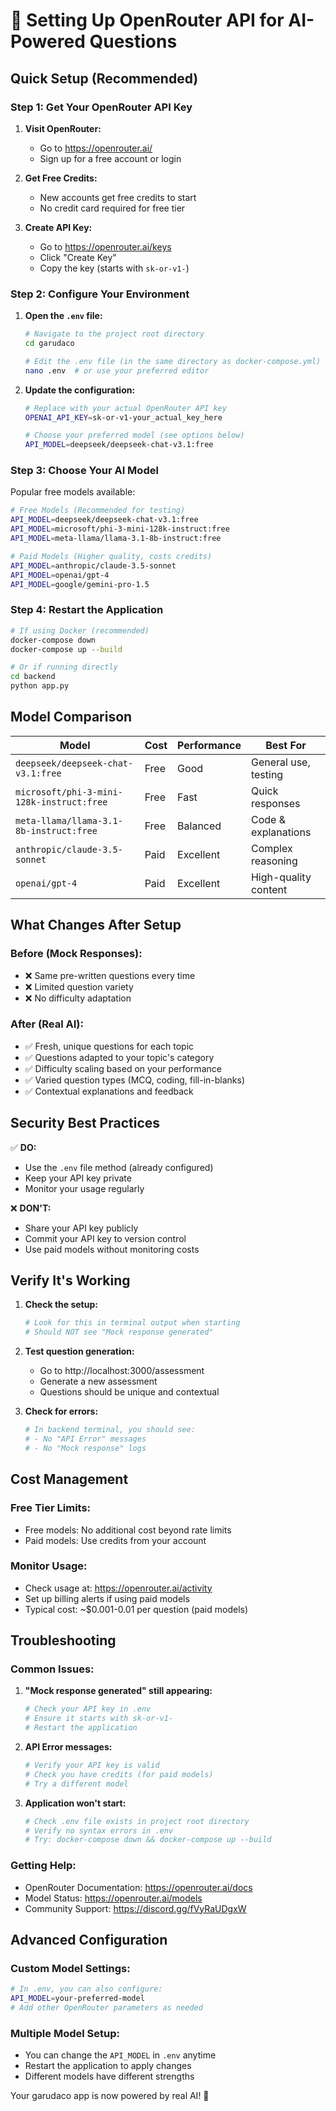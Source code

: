 # 🔑 Setting Up OpenRouter API for AI-Powered Questions

## Quick Setup (Recommended)

### Step 1: Get Your OpenRouter API Key

1. **Visit OpenRouter:**
   - Go to https://openrouter.ai/
   - Sign up for a free account or login

2. **Get Free Credits:**
   - New accounts get free credits to start
   - No credit card required for free tier

3. **Create API Key:**
   - Go to https://openrouter.ai/keys
   - Click "Create Key"
   - Copy the key (starts with `sk-or-v1-`)

### Step 2: Configure Your Environment

1. **Open the `.env` file:**
   ```bash
   # Navigate to the project root directory
   cd garudaco
   
   # Edit the .env file (in the same directory as docker-compose.yml)
   nano .env  # or use your preferred editor
   ```

2. **Update the configuration:**
   ```bash
   # Replace with your actual OpenRouter API key
   OPENAI_API_KEY=sk-or-v1-your_actual_key_here
   
   # Choose your preferred model (see options below)
   API_MODEL=deepseek/deepseek-chat-v3.1:free
   ```

### Step 3: Choose Your AI Model

Popular free models available:
```bash
# Free Models (Recommended for testing)
API_MODEL=deepseek/deepseek-chat-v3.1:free
API_MODEL=microsoft/phi-3-mini-128k-instruct:free
API_MODEL=meta-llama/llama-3.1-8b-instruct:free

# Paid Models (Higher quality, costs credits)
API_MODEL=anthropic/claude-3.5-sonnet
API_MODEL=openai/gpt-4
API_MODEL=google/gemini-pro-1.5
```

### Step 4: Restart the Application

```bash
# If using Docker (recommended)
docker-compose down
docker-compose up --build

# Or if running directly
cd backend
python app.py
```

## Model Comparison

| Model | Cost | Performance | Best For |
|-------|------|-------------|----------|
| `deepseek/deepseek-chat-v3.1:free` | Free | Good | General use, testing |
| `microsoft/phi-3-mini-128k-instruct:free` | Free | Fast | Quick responses |
| `meta-llama/llama-3.1-8b-instruct:free` | Free | Balanced | Code & explanations |
| `anthropic/claude-3.5-sonnet` | Paid | Excellent | Complex reasoning |
| `openai/gpt-4` | Paid | Excellent | High-quality content |

## What Changes After Setup

### Before (Mock Responses):
- ❌ Same pre-written questions every time
- ❌ Limited question variety
- ❌ No difficulty adaptation

### After (Real AI):
- ✅ Fresh, unique questions for each topic
- ✅ Questions adapted to your topic's category
- ✅ Difficulty scaling based on your performance
- ✅ Varied question types (MCQ, coding, fill-in-blanks)
- ✅ Contextual explanations and feedback

## Security Best Practices

✅ **DO:**
- Use the `.env` file method (already configured)
- Keep your API key private
- Monitor your usage regularly

❌ **DON'T:**
- Share your API key publicly
- Commit your API key to version control
- Use paid models without monitoring costs

## Verify It's Working

1. **Check the setup:**
   ```bash
   # Look for this in terminal output when starting
   # Should NOT see "Mock response generated"
   ```

2. **Test question generation:**
   - Go to http://localhost:3000/assessment
   - Generate a new assessment
   - Questions should be unique and contextual

3. **Check for errors:**
   ```bash
   # In backend terminal, you should see:
   # - No "API Error" messages
   # - No "Mock response" logs
   ```

## Cost Management

### Free Tier Limits:
- Free models: No additional cost beyond rate limits
- Paid models: Use credits from your account

### Monitor Usage:
- Check usage at: https://openrouter.ai/activity
- Set up billing alerts if using paid models
- Typical cost: ~$0.001-0.01 per question (paid models)

## Troubleshooting

### Common Issues:

1. **"Mock response generated" still appearing:**
   ```bash
   # Check your API key in .env
   # Ensure it starts with sk-or-v1-
   # Restart the application
   ```

2. **API Error messages:**
   ```bash
   # Verify your API key is valid
   # Check you have credits (for paid models)
   # Try a different model
   ```

3. **Application won't start:**
   ```bash
   # Check .env file exists in project root directory
   # Verify no syntax errors in .env
   # Try: docker-compose down && docker-compose up --build
   ```

### Getting Help:

- OpenRouter Documentation: https://openrouter.ai/docs
- Model Status: https://openrouter.ai/models
- Community Support: https://discord.gg/fVyRaUDgxW

## Advanced Configuration

### Custom Model Settings:
```bash
# In .env, you can also configure:
API_MODEL=your-preferred-model
# Add other OpenRouter parameters as needed
```

### Multiple Model Setup:
- You can change the `API_MODEL` in `.env` anytime
- Restart the application to apply changes
- Different models have different strengths

Your garudaco app is now powered by real AI! 🚀